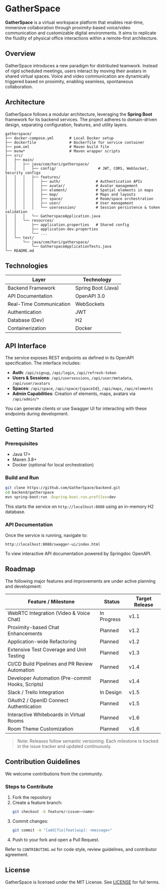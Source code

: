 # GatherSpace

**GatherSpace** is a virtual workspace platform that enables real-time, immersive collaboration through proximity-based voice/video communication and customizable digital environments. It aims to replicate the fluidity of physical office interactions within a remote-first architecture.

## Overview

GatherSpace introduces a new paradigm for distributed teamwork. Instead of rigid scheduled meetings, users interact by moving their avatars in shared virtual spaces. Voice and video communication are dynamically triggered based on proximity, enabling seamless, spontaneous collaboration.

## Architecture

GatherSpace follows a modular architecture, leveraging the **Spring Boot** framework for its backend services. The project adheres to domain-driven design, separating configuration, features, and utility layers.

```
gatherspace/
├── docker-compose.yml       # Local Docker setup
├── dockerfile               # Dockerfile for service container
├── pom.xml                  # Maven build file
├── mvnw*                    # Maven wrapper scripts
├── src/
│   ├── main/
│   │   ├── java/com/hari/gatherspace/
│   │   │   ├── config/                   # JWT, CORS, WebSocket, Security configs
│   │   │   ├── features/
│   │   │   │   ├── auth/                # Authentication APIs
│   │   │   │   ├── avatar/              # Avatar management
│   │   │   │   ├── element/             # Spatial elements in maps
│   │   │   │   ├── map/                 # Maps and layouts
│   │   │   │   ├── space/               # Room/space orchestration
│   │   │   │   ├── user/                # User management
│   │   │   │   └── usersession/         # Session persistence & token validation
│   │   │   └── GatherspaceApplication.java
│   │   └── resources/
│   │       ├── application.properties   # Shared config
│   │       ├── application-dev.properties
│   │       └── ...
│   └── test/
│       └── java/com/hari/gatherspace/
│           └── GatherspaceApplicationTests.java
└── README.md
```

## Technologies

| Layer                  | Technology                |
|------------------------|---------------------------|
| Backend Framework      | Spring Boot (Java)        |
| API Documentation      | OpenAPI 3.0               |
| Real-Time Communication| WebSockets                |
| Authentication         | JWT                       |
| Database (Dev)         | H2                        |
| Containerization       | Docker                    |

## API Interface

The service exposes REST endpoints as defined in its OpenAPI specification. The interface includes:

- **Auth**: `/api/signup`, `/api/login`, `/api/refresh-token`
- **Users & Sessions**: `/api/usersessions`, `/api/user/metadata`, `/api/user/avatars`
- **Spaces**: `/api/space`, `/api/space/{spaceId}`, `/api/maps`, `/api/elements`
- **Admin Capabilities**: Creation of elements, maps, avatars via `/api/admin/*`

You can generate clients or use Swagger UI for interacting with these endpoints during development.

## Getting Started

### Prerequisites

- Java 17+
- Maven 3.8+
- Docker (optional for local orchestration)

### Build and Run

```bash
git clone https://github.com/GatherSpace/backend.git
cd backend/gatherspace
mvn spring-boot:run -Dspring-boot.run.profiles=dev
```

This starts the service on `http://localhost:8080` using an in-memory H2 database.

### API Documentation

Once the service is running, navigate to:

```
http://localhost:8080/swagger-ui/index.html
```

To view interactive API documentation powered by Springdoc OpenAPI.

## Roadmap

The following major features and improvements are under active planning and development:

| Feature / Milestone                             | Status       | Target Release |
|--------------------------------------------------|--------------|----------------|
| WebRTC Integration (Video & Voice Chat)          | In Progress  | v1.1           |
| Proximity-based Chat Enhancements                | Planned      | v1.2           |
| Application-wide Refactoring                     | Planned      | v1.2           |
| Extensive Test Coverage and Unit Testing         | Planned      | v1.3           |
| CI/CD Build Pipelines and PR Review Automation   | Planned      | v1.4           |
| Developer Automation (Pre-commit Hooks, Scripts) | Planned      | v1.4           |
| Slack / Trello Integration                       | In Design    | v1.5           |
| OAuth2 / OpenID Connect Authentication           | Planned      | v1.5           |
| Interactive Whiteboards in Virtual Rooms         | Planned      | v1.6           |
| Room Theme Customization                         | Planned      | v1.6           |

> Note: Releases follow semantic versioning. Each milestone is tracked in the issue tracker and updated continuously.

## Contribution Guidelines

We welcome contributions from the community.

### Steps to Contribute

1. Fork the repository
2. Create a feature branch:
   ```bash
   git checkout -b feature/<issue><name>
   ```
3. Commit changes:
   ```bash
   git commit -m "[add|fix|feat|wip]: <message>"
   ```
4. Push to your fork and open a Pull Request.

Refer to `CONTRIBUTING.md` for code style, review guidelines, and contributor agreement.

## License

GatherSpace is licensed under the MIT License. See [LICENSE](LICENSE) for full terms.
